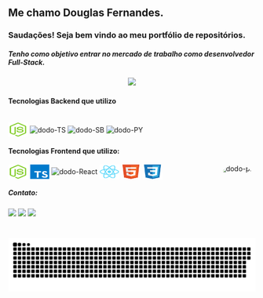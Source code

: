 ## Me chamo Douglas Fernandes.
### Saudações! Seja bem vindo ao meu portfólio de repositórios.
##### Tenho como objetivo entrar no mercado de trabalho como desenvolvedor Full-Stack.

<div align="center">
  <img height="150em" src="https://github-readme-stats.vercel.app/api/top-langs/?username=DouglasFernandesDev&layout=compact&langs_count=7&theme=aura"/>
</div>
<h4> Tecnologias Backend que utilizo </h4>
<div style="display: inline_block"><br>
  <img align="center" alt="dodo-NJS" height="30" width="40" src="https://raw.githubusercontent.com/devicons/devicon/master/icons/nodejs/nodejs-plain.svg">
  <img align="center" alt="dodo-TS" height="30" width="40" src="https://upload.wikimedia.org/wikipedia/commons/9/99/Unofficial_JavaScript_logo_2.svg">
  <img align="center" alt="dodo-SB" height="30" width="40" src="https://devkico.itexto.com.br/wp-content/uploads/2014/08/spring-boot-project-logo-300x270.png">
  <img align="center" alt="dodo-PY" height="30" width="25"src="https://cdn.picpng.com/logo/language-logo-python-44976.png">
  <h4>Tecnologias Frontend que utilizo: </h4>
    <img align="center" alt="dodo-NJS" height="30" width="40" src="https://raw.githubusercontent.com/devicons/devicon/master/icons/nodejs/nodejs-plain.svg">
    <img align="center" alt="dodo-TS" height="30" width="40" src="https://raw.githubusercontent.com/devicons/devicon/master/icons/typescript/typescript-plain.svg">
  <img align="center" alt="dodo-React" height="40 width="40" src="https://angular.io/assets/images/logos/angular/angular.svg">
  <img align="center" alt="dodo-React" height="30" width="40" src="https://raw.githubusercontent.com/devicons/devicon/master/icons/react/react-original.svg">
  <img align="center" alt="dodo-HTML" height="30" width="40" src="https://raw.githubusercontent.com/devicons/devicon/master/icons/html5/html5-original.svg">
  <img align="center" alt="dodo-CSS" height="30" width="40" src="https://raw.githubusercontent.com/devicons/devicon/master/icons/css3/css3-original.svg">
  <img align="right" alt="dodo-pic" height="150" style="border-radius:50px;" src="https://i.postimg.cc/k4QKmwSw/git.jpg?width=676&height=676">
</div>
  <p><h5>Contato:</h5>
<div> 
  <a href="https://www.linkedin.com/in/douglasfdev" target="_blank"><img src="https://img.shields.io/badge/-LinkedIn-%230077B5?style=for-the-badge&logo=linkedin&logoColor=white" target="_blank"></a> 
    <a href = "mailto:douglas.fernandes91@live.com"><img src="https://img.shields.io/badge/Microsoft_Outlook-0078D4?style=for-the-badge&logo=microsoft-outlook&logoColor=white" target="_blank"></a>
      <a href="https://instagram.com/dodonandes" target="_blank"><img src="https://img.shields.io/badge/-Instagram-%23E4405F?style=for-the-badge&logo=instagram&logoColor=white" target="_blank"></a>

  ![Generate Datas](https://github.com/DouglasFernandesDev/DouglasFernandesDev/blob/output/github-contribution-grid-snake.svg)
</div>
